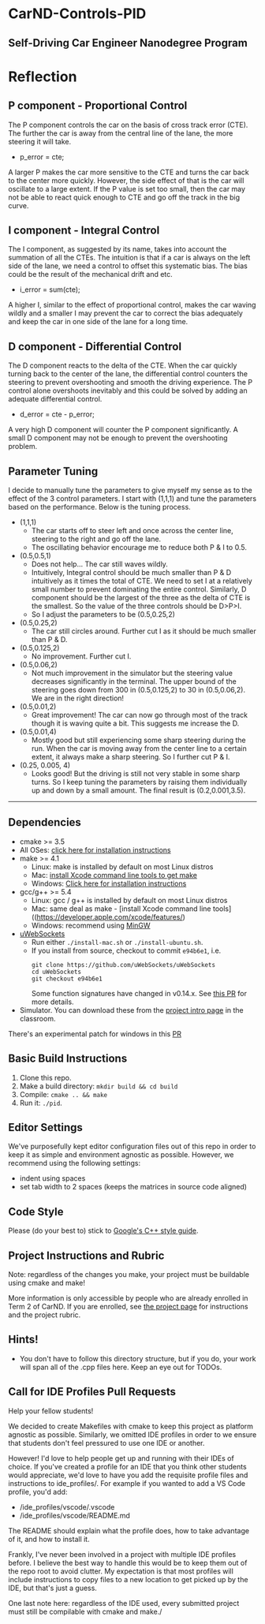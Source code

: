 # CarND-Controls-PID
Self-Driving Car Engineer Nanodegree Program
---
# Reflection
## P component - Proportional Control
The P component controls the car on the basis of cross track error (CTE). The further the car is away from the central line of the lane, the more steering it will take. 

* p_error = cte;

A larger P makes the car more sensitive to the CTE and turns the car back to the center more quickly. However, the side effect of that is the car will oscillate to a large extent. If the P value is set too small, then the car may not be able to react quick enough to CTE and go off the track in the big curve.
## I component - Integral Control
The I component, as suggested by its name, takes into account the summation of all the CTEs. The intuition is that if a car is always on the left side of the lane, we need a control to offset this systematic bias. The bias could be the result of the mechanical drift and etc.

* i_error = sum(cte);

A higher I, similar to the effect of proportional control, makes the car waving wildly and a smaller I may prevent the car to correct the bias adequately and keep the car in one side of the lane for a long time.
## D component - Differential Control
The D component reacts to the delta of the CTE. When the car quickly turning back to the center of the lane, the differential control counters the steering to prevent overshooting and smooth the driving experience. The P control alone overshoots inevitably and this could be solved by adding an adequate differential control.

* d_error = cte - p_error;

A very high D component will counter the P component significantly. A small D component may not be enough to prevent the overshooting problem.

## Parameter Tuning
I decide to manually tune the parameters to give myself my sense as to the effect of the 3 control parameters. I start with (1,1,1) and tune the parameters based on the performance. Below is the tuning process.

* (1,1,1) 
  - The car starts off to steer left and once across the center line, steering to the right and go off the lane.
  - The oscillating behavior encourage me to reduce both P & I to 0.5.
* (0.5,0.5,1)
  - Does not help... The car still waves wildly.
  - Intuitively, Integral control should be much smaller than P & D intuitively as it times the total of CTE. We need to set I at a relatively small number to prevent dominating the entire control. Similarly, D component should be the largest of the three as the delta of CTE is the smallest. So the value of the three controls should be D>P>I.
  - So I adjust the parameters to be (0.5,0.25,2)
* (0.5,0.25,2)
  - The car still circles around. Further cut I as it should be much smaller than P & D.
* (0.5,0.125,2)
  - No improvement. Further cut I.
* (0.5,0.06,2)
  - Not much improvement in the simulator but the steering value decreases significantly in the terminal. The upper bound of the steering goes down from 300 in (0.5,0.125,2) to 30 in (0.5,0.06,2). We are in the right direction!
* (0.5,0.01,2)
  - Great improvement! The car can now go through most of the track though it is waving quite a bit. This suggests me increase the D.
* (0.5,0.01,4)
  - Mostly good but still experiencing some sharp steering during the run. When the car is moving away from the center line to a certain extent, it always make a sharp steering. So I further cut P & I.
* (0.25, 0.005, 4)
  - Looks good! But the driving is still not very stable in some sharp turns. So I keep tuning the parameters by raising them individually up and down by a small amount. The final result is (0.2,0.001,3.5).

 
 


---

## Dependencies

* cmake >= 3.5
 * All OSes: [click here for installation instructions](https://cmake.org/install/)
* make >= 4.1
  * Linux: make is installed by default on most Linux distros
  * Mac: [install Xcode command line tools to get make](https://developer.apple.com/xcode/features/)
  * Windows: [Click here for installation instructions](http://gnuwin32.sourceforge.net/packages/make.htm)
* gcc/g++ >= 5.4
  * Linux: gcc / g++ is installed by default on most Linux distros
  * Mac: same deal as make - [install Xcode command line tools]((https://developer.apple.com/xcode/features/)
  * Windows: recommend using [MinGW](http://www.mingw.org/)
* [uWebSockets](https://github.com/uWebSockets/uWebSockets)
  * Run either `./install-mac.sh` or `./install-ubuntu.sh`.
  * If you install from source, checkout to commit `e94b6e1`, i.e.
    ```
    git clone https://github.com/uWebSockets/uWebSockets 
    cd uWebSockets
    git checkout e94b6e1
    ```
    Some function signatures have changed in v0.14.x. See [this PR](https://github.com/udacity/CarND-MPC-Project/pull/3) for more details.
* Simulator. You can download these from the [project intro page](https://github.com/udacity/self-driving-car-sim/releases) in the classroom.

There's an experimental patch for windows in this [PR](https://github.com/udacity/CarND-PID-Control-Project/pull/3)

## Basic Build Instructions

1. Clone this repo.
2. Make a build directory: `mkdir build && cd build`
3. Compile: `cmake .. && make`
4. Run it: `./pid`. 

## Editor Settings

We've purposefully kept editor configuration files out of this repo in order to
keep it as simple and environment agnostic as possible. However, we recommend
using the following settings:

* indent using spaces
* set tab width to 2 spaces (keeps the matrices in source code aligned)

## Code Style

Please (do your best to) stick to [Google's C++ style guide](https://google.github.io/styleguide/cppguide.html).

## Project Instructions and Rubric

Note: regardless of the changes you make, your project must be buildable using
cmake and make!

More information is only accessible by people who are already enrolled in Term 2
of CarND. If you are enrolled, see [the project page](https://classroom.udacity.com/nanodegrees/nd013/parts/40f38239-66b6-46ec-ae68-03afd8a601c8/modules/f1820894-8322-4bb3-81aa-b26b3c6dcbaf/lessons/e8235395-22dd-4b87-88e0-d108c5e5bbf4/concepts/6a4d8d42-6a04-4aa6-b284-1697c0fd6562)
for instructions and the project rubric.

## Hints!

* You don't have to follow this directory structure, but if you do, your work
  will span all of the .cpp files here. Keep an eye out for TODOs.

## Call for IDE Profiles Pull Requests

Help your fellow students!

We decided to create Makefiles with cmake to keep this project as platform
agnostic as possible. Similarly, we omitted IDE profiles in order to we ensure
that students don't feel pressured to use one IDE or another.

However! I'd love to help people get up and running with their IDEs of choice.
If you've created a profile for an IDE that you think other students would
appreciate, we'd love to have you add the requisite profile files and
instructions to ide_profiles/. For example if you wanted to add a VS Code
profile, you'd add:

* /ide_profiles/vscode/.vscode
* /ide_profiles/vscode/README.md

The README should explain what the profile does, how to take advantage of it,
and how to install it.

Frankly, I've never been involved in a project with multiple IDE profiles
before. I believe the best way to handle this would be to keep them out of the
repo root to avoid clutter. My expectation is that most profiles will include
instructions to copy files to a new location to get picked up by the IDE, but
that's just a guess.

One last note here: regardless of the IDE used, every submitted project must
still be compilable with cmake and make./
